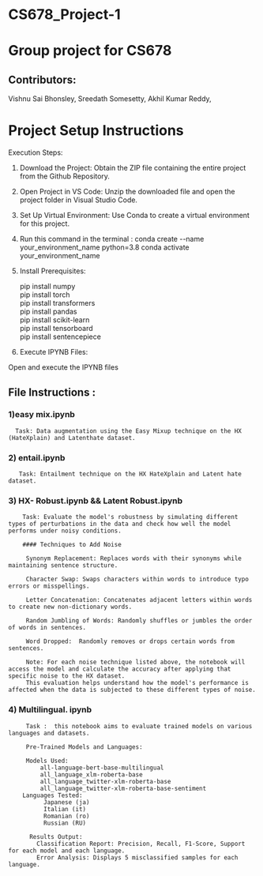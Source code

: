# CS678_Project-1
# Group project for CS678

## Contributors:
Vishnu Sai Bhonsley, 
Sreedath Somesetty, 
Akhil Kumar Reddy, 


# Project Setup Instructions
 Execution Steps:

1) Download the Project:  Obtain the ZIP file containing the entire project from the Github Repository.

2) Open Project in VS Code: Unzip the downloaded file and open the project folder in Visual Studio Code.

3) Set Up Virtual Environment: Use Conda to create a virtual environment for this project.

4) Run this command in the terminal :
 conda create --name your_environment_name python=3.8
 conda activate your_environment_name

 
5) Install Prerequisites:

   pip install numpy<br>
   pip install torch<br>
   pip install transformers<br>
   pip install pandas<br>
   pip install scikit-learn<br>
   pip install tensorboard<br>
   pip install sentencepiece<br>

6) Execute IPYNB Files:

Open and execute the IPYNB files 



## File Instructions :

### 1)easy mix.ipynb
      Task: Data augmentation using the Easy Mixup technique on the HX (HateXplain) and Latenthate dataset.
  
### 2) entail.ipynb
       Task: Entailment technique on the HX HateXplain and Latent hate dataset.

### 3) HX- Robust.ipynb && Latent Robust.ipynb 

        Task: Evaluate the model's robustness by simulating different types of perturbations in the data and check how well the model performs under noisy conditions.

        #### Techniques to Add Noise

         Synonym Replacement: Replaces words with their synonyms while maintaining sentence structure.
         
         Character Swap: Swaps characters within words to introduce typo errors or misspellings. 
         
         Letter Concatenation: Concatenates adjacent letters within words to create new non-dictionary words.
         
         Random Jumbling of Words: Randomly shuffles or jumbles the order of words in sentences.
         
         Word Dropped:  Randomly removes or drops certain words from sentences.

         Note: For each noise technique listed above, the notebook will access the model and calculate the accuracy after applying that specific noise to the HX dataset.
         This evaluation helps understand how the model's performance is affected when the data is subjected to these different types of noise.

### 4) Multilingual. ipynb 
         Task :  this notebook aims to evaluate trained models on various languages and datasets.

         Pre-Trained Models and Languages:

         Models Used:
             all-language-bert-base-multilingual
             all_language_xlm-roberta-base
             all_language_twitter-xlm-roberta-base
             all_language_twitter-xlm-roberta-base-sentiment
        Languages Tested:
              Japanese (ja)
              Italian (it)
              Romanian (ro)
              Russian (RU)

          Results Output:
            Classification Report: Precision, Recall, F1-Score, Support for each model and each language.
            Error Analysis: Displays 5 misclassified samples for each language.
         

        


